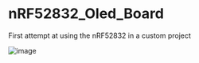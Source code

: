 # nRF52832_Oled_Board
First attempt at using the nRF52832 in a custom project


![image](https://user-images.githubusercontent.com/4991664/183410411-dc055dda-ffc8-48db-accd-09eae79a344f.jpg)
